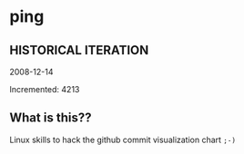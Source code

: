 # ping

## HISTORICAL ITERATION
2008-12-14

Incremented: 4213

## What is this?? 
Linux skills to hack the github commit visualization chart `;-)`
